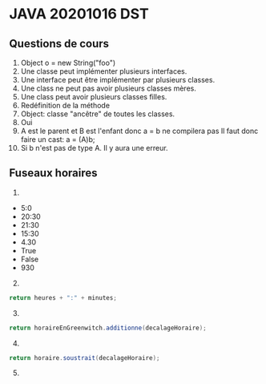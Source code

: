 # JAVA 20201016 DST
## Questions de cours
1. Object o = new String("foo")
2. Une classe peut implémenter plusieurs interfaces.
3. Une interface peut être implémenter par plusieurs classes.
4. Une class ne peut pas avoir plusieurs classes mères.
5. Une class peut avoir plusieurs classes filles.
6. Redéfinition de la méthode
7. Object: classe "ancêtre" de toutes les classes.
8. Oui
9. A est le parent et B est l'enfant donc a = b ne compilera pas
Il faut donc faire un cast:
a = (A)b;
10. Si b n'est pas de type A. Il y aura une erreur.


## Fuseaux horaires
1.
- 5:0
- 20:30
- 21:30
- 15:30
- 4.30 
- True
- False
- 930

2.
```java
return heures + ":" + minutes;
```
3.
```java
return horaireEnGreenwitch.additionne(decalageHoraire); 
```
4.
```java
return horaire.soustrait(decalageHoraire);
```
5.
```java

```
